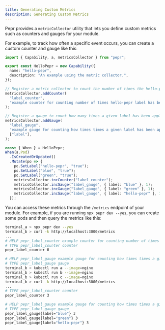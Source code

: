 ```yaml
---
title: Generating Custom Metrics
description: Generating Custom Metrics
---
```



Pepr provides a `metricCollector` utility that lets you define custom metrics such as counters and gauges for your module.

For example, to track how often a specific event occurs, you can create a custom counter and gauge like this:

```typescript
import { Capability, a, metricsCollector } from "pepr";

export const HelloPepr = new Capability({
  name: "hello-pepr",
  description: "An example using the metric collector.",
});

// Register a metric collector to count the number of times the hello-pepr label has been applied
metricsCollector.addCounter(
  "label_counter",
  "example counter for counting number of times hello-pepr label has been applied",
);

// Register a gauge to count how many times a given label has been applied
metricsCollector.addGauge(
  "label_gauge",
  "example gauge for counting how times times a given label has been applied",
  ["label"],
);

const { When } = HelloPepr;
When(a.Pod)
  .IsCreatedOrUpdated()
  .Mutate(po => {
    po.SetLabel("hello-pepr", "true");
    po.SetLabel("blue", "true");
    po.SetLabel("green", "true");
    metricsCollector.incCounter("label_counter");
    metricsCollector.incGauge("label_gauge", { label: "blue" }, 1);
    metricsCollector.incGauge("label_gauge", { label: "green" }, 1);
    metricsCollector.incGauge("label_gauge", { label: "hello-pepr" }, 1);
  });
```

You can access these metrics through the `/metrics` endpoint of your module. For example, if you are running `npx pepr dev --yes`, you can create some pods and then query the metrics like this:

```bash
terminal_a > npx pepr dev --yes
terminal_b > curl -k http://localhost:3000/metrics
...
# HELP pepr_label_counter example counter for counting number of times hello-pepr label has been applied
# TYPE pepr_label_counter counter
pepr_label_counter 0

# HELP pepr_label_gauge example gauge for counting how times times a given label has been applied
# TYPE pepr_label_gauge gauge
terminal_b > kubectl run a --image=nginx 
terminal_b > kubectl run b --image=nginx
terminal_b > kubectl run c --image=nginx
terminal_b > curl -k http://localhost:3000/metrics
...
# TYPE pepr_label_counter counter
pepr_label_counter 3

# HELP pepr_label_gauge example gauge for counting how times times a given label has been applied
# TYPE pepr_label_gauge gauge
pepr_label_gauge{label="blue"} 3
pepr_label_gauge{label="green"} 3
pepr_label_gauge{label="hello-pepr"} 3
```

